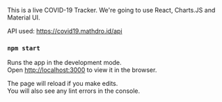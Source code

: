 
This is a live COVID-19 Tracker. We're going to use React, Charts.JS and Material UI.

API used: https://covid19.mathdro.id/api



### `npm start`

Runs the app in the development mode.<br />
Open [http://localhost:3000](http://localhost:3000) to view it in the browser.

The page will reload if you make edits.<br />
You will also see any lint errors in the console.

